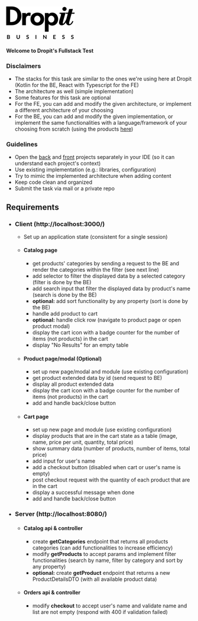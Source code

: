 ![Dropit](front/src/tools/assets/logo-dropit-business.svg)

#### Welcome to Dropit's Fullstack Test

### Disclaimers
* The stacks for this task are similar to the ones we're using here at Dropit (Kotlin for the BE, React with Typescript for the FE) 
* The architecture as well (simple implementation)  
* Some features for this task are optional
* For the FE, you can add and modify the given architecture, or implement a different architecture of your choosing
* For the BE, you can add and modify the given implementation, or implement the same functionalities with a language/framework of your choosing from scratch (using the products [here](/back/src/main/resources/static/products.json))

### Guidelines

* Open the [back](/back) and [front](/front) projects separately in your IDE (so it can understand each project's context)
* Use existing implementation (e.g.: libraries, configuration)
* Try to mimic the implemented architecture when adding content
* Keep code clean and organized
* Submit the task via mail or a private repo

## Requirements

* ### Client (http://localhost:3000/)

  * Set up an application state (consistent for a single session)

  * #### Catalog page
      * get products' categories by sending a request to the BE and render the categories within the filter (see next line)
      * add selector to filter the displayed data by a selected category (filter is done by the BE)
      * add search input that filter the displayed data by product's name (search is done by the BE)
      * **optional:** add sort functionality by any property (sort is done by the BE)
      * handle add product to cart
      * **optional:** handle click row (navigate to product page or open product modal)
      * display the cart icon with a badge counter for the number of items (not products) in the cart
      * display "No Results" for an empty table
      
  * #### Product page/modal (Optional)
      * set up new page/modal and module (use existing configuration)
      * get product extended data by id (send request to BE)
      * display all product extended data
      * display the cart icon with a badge counter for the number of items (not products) in the cart
      * add and handle back/close button
      
  * #### Cart page
      * set up new page and module (use existing configuration)
      * display products that are in the cart state as a table (image, name, price per unit, quantity, total price)
      * show summary data (number of products, number of items, total price)
      * add input for user's name
      * add a checkout button (disabled when cart or user's name is empty)
      * post checkout request with the quantity of each product that are in the cart
      * display a successful message when done
      * add and handle back/close button
      
* ### Server (http://localhost:8080/)

  * #### Catalog api & controller
    * create **getCategories** endpoint that returns all products categories (can add functionalities to increase efficiency)
    * modify **getProducts** to accept params and implement filter functionalities (search by name, filter by category and sort by any property)
    * **optional:** create **getProduct** endpoint that returns a new ProductDetailsDTO (with all available product data)

  * #### Orders api & controller
    * modify **checkout** to accept user's name and validate name and list are not empty (respond with 400 if validation failed)

